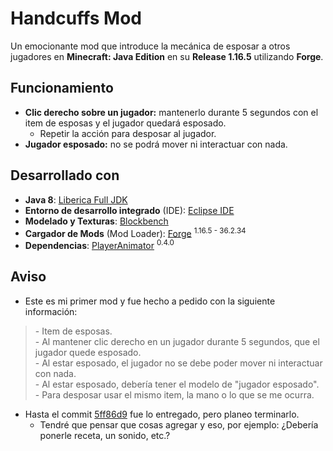 # Handcuffs Mod
Un emocionante mod que introduce la mecánica de esposar a otros jugadores en **Minecraft: Java Edition** en su **Release 1.16.5** utilizando **Forge**.

## Funcionamiento
- **Clic derecho sobre un jugador:** mantenerlo durante 5 segundos con el item de esposas y el jugador quedará esposado.
  - Repetir la acción para desposar al jugador.
- **Jugador esposado:** no se podrá mover ni interactuar con nada.

## Desarrollado con
- **Java 8**: [Liberica Full JDK](https://bell-sw.com/libericajdk/)
- **Entorno de desarrollo integrado** (IDE): [Eclipse IDE](https://eclipseide.org/)
- **Modelado y Texturas**: [Blockbench](https://www.blockbench.net/)
- **Cargador de Mods** (Mod Loader): [Forge](https://files.minecraftforge.net/net/minecraftforge/forge/index_1.16.5.html) <sup>1.16.5 - 36.2.34</sup>
- **Dependencias**: [PlayerAnimator](https://www.curseforge.com/minecraft/mc-mods/playeranimator) <sup>0.4.0</sup>

## Aviso
- Este es mi primer mod y fue hecho a pedido con la siguiente información:

> \- Item de esposas.\
> \- Al mantener clic derecho en un jugador durante 5 segundos, que el jugador quede esposado.\
> \- Al estar esposado, el jugador no se debe poder mover ni interactuar con nada.\
> \- Al estar esposado, debería tener el modelo de "jugador esposado".\
> \- Para desposar usar el mismo item, la mano o lo que se me ocurra.

- Hasta el commit [5ff86d9](https://github.com/FaArMa/HandcuffsMod/tree/5ff86d9a35fa8404782f056fec95c92147b63cbd) fue lo entregado, pero planeo terminarlo.
  - Tendré que pensar que cosas agregar y eso, por ejemplo: ¿Debería ponerle receta, un sonido, etc.?
